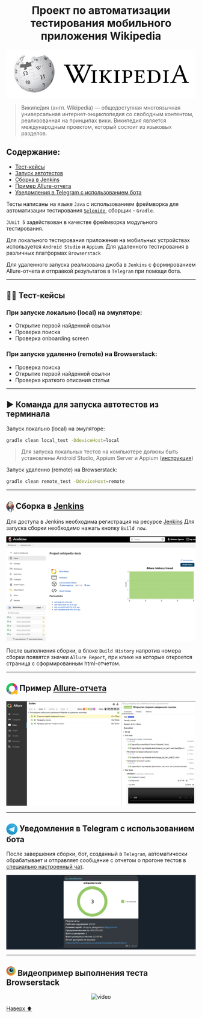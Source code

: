 <h1 align="center">Проект по автоматизации тестирования мобильного приложения Wikipedia</h1>
<p align="center">
<a href="https://ru.wikipedia.org/"><img title="https://ru.wikipedia.org/" src="media/logo/img.jpg"></a>
</p>

>Википе́дия (англ. Wikipedia) — общедоступная многоязычная универсальная интернет-энциклопедия со свободным контентом, 
>реализованная на принципах вики. Википедия является международным проектом, который состоит из языковых разделов.

##  Содержание:
- <a href="#cases"> Тест-кейсы</a>
- <a href="#autotests"> Запуск автотестов</a>
- <a href="#jenkins"> Сборка в Jenkins</a>
- <a href="#allureReport"> Пример Allure-отчета</a>
- <a href="#tg"> Уведомления в Telegram с использованием бота</a>


Тесты написаны на языке <code>Java</code> с использованием фреймворка для автоматизации тестирования <code>[Selenide](https://selenide.org/)</code>, сборщик - <code>Gradle</code>.

<code>JUnit 5</code> задействован в качестве фреймворка модульного тестирования.

Для локального тестирования приложения на мобильных устройствах используется <code>Android Studio</code> и <code>Appium</code>.
Для удаленного тестирования в различных платформах <code>Browserstack</code>

Для удаленного запуска реализована джоба в <code>Jenkins</code> с формированием Allure-отчета
и отправкой результатов в <code>Telegram</code> при помощи бота.

____
<a id="cases"></a>
## 🕵️‍♂️ Тест-кейсы
### При запуске локально (local) на эмуляторе:
- Открытие первой найденной ссылки
- Проверка поиска
- Проверка onboarding screen

### При запуске удаленно (remote) на Browserstack:
- Проверка поиска
- Открытие первой найденной ссылки
- Проверка краткого описания статьи

____
<a id="autotests"></a>
## ▶️ Команда для запуска автотестов из терминала

Запуск локально (local) на эмуляторе:
```bash 
gradle clean local_test -DdeviceHost=local
```
> Для запуска локальных тестов на компьютере должны быть установлены Android Studio, Appium Server и Appium ([инструкция](https://autotest.how/appium-setup-for-local-android-tutorial))

Запуск удаленно (remote) на Browserstack:
```bash 
gradle clean remote_test -DdeviceHost=remote
```
---
<a id="jenkins"></a>
## <img width="20" style="vertical-align:middle" title="Jenkins" src="media/logo/jenkins.svg"> </a> Сборка в <a target="_blank" href="https://jenkins.autotests.cloud/job/wikipedia-tests/"> Jenkins </a>
Для доступа в Jenkins необходима регистрация на ресурсе [Jenkins](https://jenkins.autotests.cloud/) 
Для запуска сборки необходимо нажать кнопку <code>Build now</code>.
<p align="center">
<img title="jenkins" src="media/screenshots/imgJenkins.png">
</p>
После выполнения сборки, в блоке <code>Build History</code> напротив номера сборки появятся значки 
<code>Allure Report</code>, при клике на которые откроется страница с сформированным html-отчетом.

____
<a id="allureReport"></a>
## <img width="30" style="vertical-align:middle" title="Allure Report" src="media/logo/allure.svg"> </a> Пример <a target="_blank" href="https://jenkins.autotests.cloud/job/wikipedia-tests/5/allure/"> Allure-отчета </a>
<p align="center">
<img title="Allure Report" src="media/screenshots/screenshotsAllure.png">
</p>

____
<a id="tg"></a>
## <img width="30" style="vertical-align:middle" title="Telegram" src="media/logo/telegram.svg"> Уведомления в Telegram с использованием бота
После завершения сборки, бот, созданный в <code>Telegram</code>, автоматически обрабатывает и отправляет сообщение с отчетом
о прогоне тестов в [специально настроенный чат](https://t.me/+m0gDb0Dy9ckwZTYy).
<p align="center" style="background-color: #18222d">
<img width="40%" title="Telegram Notifications" src="media/screenshots/screenshotsTelegram.png">
</p>

____
<a id="movie"></a>
## <img alt="Browserstack" height="25" src="media/logo/Browserstack.svg" width="25"/></a> Видеопример выполнения теста Browserstack
<p align="center">
<img title="Browserstack Video" src="media/screen/BrowserStack.gif" width="350" height="350"  alt="video">   
</p>

[Наверх ⬆](#наверх)
